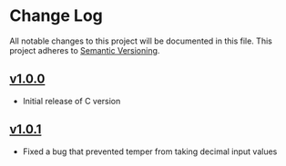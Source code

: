# Change Log
All notable changes to this project will be documented in this file. This project adheres to [Semantic Versioning](http://semver.org/).

## [v1.0.0](https://github.com/sramsay/json/releases/tag/v1.0.0)

-   Initial release of C version

## [v1.0.1](https://github.com/sramsay/json/releases/tag/v1.0.1)

-   Fixed a bug that prevented temper from taking decimal input values
